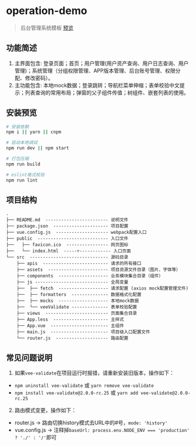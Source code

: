 # operation-demo
> 后台管理系统模板 [预览](https://fifteen718.github.io/operation-preview/#/login)

## 功能简述
1. 主界面包含: 登录页面；首页；用户管理(用户资产查询、用户日志查询、用户管理)；系统管理（分组权限管理、APP版本管理、后台账号管理、权限分配、修改密码）。
2. 主功能包含: 本地mock数据；登录跳转；导航栏菜单伸缩；表单校验中文提示；列表查询的常用布局；弹窗的父子组件传值；树组件、嵌套列表的使用。

## 安装预览

```bash
# 安装依赖
npm i || yarn || cnpm

# 启动本地调试
npm run dev || npm start

# 打包压缩
npm run build

# eslint格式校验
npm run lint
```


## 项目结构

```
.
├── README.md  ------------------------ 说明文件
├── package.json  --------------------- 项目配置
├── vue.config.js  -------------------- webpack配置入口
├── public  --------------------------- 入口文件
├──   ├── favicon.ico  ---------------- 网页图标
├──   └── index.html  -----÷------------ 入口页面
└── src  ------------------------------ 源码目录
    ├── apis  ------------------------- 请求的所有接口
    ├── assets  ----------------------- 项目资源文件目录（图片、字体等）
    ├── components  ------------------- 业务模块集合目录（组件）
    ├── js ---------------------------- 全局变量
    ├──  ├── fetch  ------------------- 请求配置 (axios mock配置管理文件)
    ├──  ├── formatters  -------------- 数据格式化配置
    ├──  ├── mocks  ------------------- 本地mock数据
    ├──  └── veeValidate -------------- 表单校验配置
    ├── views  ------------------------ 页面集合目录
    ├── App.less  --------------------- 主样式
    ├── App.vue  ---------------------- 主组件
    ├── main.js  ---------------------- 项目级入口配置文件
    └── router.js  -------------------- 路由配置
```

## 常见问题说明
1. 如果`vee-validate`在项目运行时报错，请重新安装旧版本，操作如下：
* `npm uninstall vee-validate` 或 `yarn remove vee-validate`
* `npm install vee-validate@2.0.0-rc.25` 或 `yarn add vee-validate@2.0.0-rc.25`

2. 路由模式变更，操作如下：
* router.js -> 路由切换history模式去URL中的#号，`mode: 'history'`
* vue.config.js -> 注释掉`baseUrl: process.env.NODE_ENV === 'production' ? './' : '/'`即可
